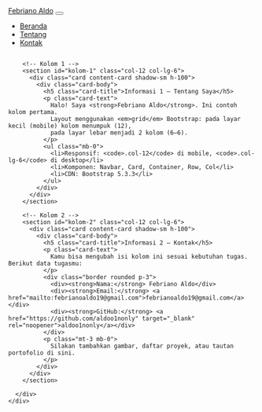 <!doctype html>
<html lang="id">
<head>
  <meta charset="utf-8" />
  <meta name="viewport" content="width=device-width, initial-scale=1" />
  <title>Layout Responsif - Febriano Aldo</title>

  <!-- Bootstrap 5 CSS CDN -->
  <link
    href="https://cdn.jsdelivr.net/npm/bootstrap@5.3.3/dist/css/bootstrap.min.css"
    rel="stylesheet"
    integrity="sha384-QWTKZyjpPEjISv5WaRU9OFeRpok6YctnYmDr5pNlyT2bRjXh0JMhjY6hW+ALEwIH"
    crossorigin="anonymous"
  />

  <style>
    /* Bikin footer “lengket” di bawah saat konten sedikit */
    html, body { height: 100%; }
    body { display: flex; flex-direction: column; }
    main { flex: 1 0 auto; }
    footer { flex-shrink: 0; }
    /* Contoh kecil biar kartu terlihat rapi */
    .content-card { min-height: 220px; }
  </style>
</head>
<body>

  <!-- Header / Navbar -->
  <nav class="navbar navbar-expand-lg bg-body-tertiary border-bottom">
    <div class="container">
      <a class="navbar-brand fw-semibold" href="#">Febriano Aldo</a>
      <button class="navbar-toggler" type="button" data-bs-toggle="collapse" data-bs-target="#navMain" aria-controls="navMain" aria-expanded="false" aria-label="Toggle navigation">
        <span class="navbar-toggler-icon"></span>
      </button>
      <div class="collapse navbar-collapse" id="navMain">
        <ul class="navbar-nav ms-auto">
          <li class="nav-item"><a class="nav-link active" aria-current="page" href="#">Beranda</a></li>
          <li class="nav-item"><a class="nav-link" href="#kolom-1">Tentang</a></li>
          <li class="nav-item"><a class="nav-link" href="#kolom-2">Kontak</a></li>
        </ul>
      </div>
    </div>
  </nav>

  <!-- Konten Utama -->
  <main class="py-4">
    <div class="container">
      <div class="row g-4">

        <!-- Kolom 1 -->
        <section id="kolom-1" class="col-12 col-lg-6">
          <div class="card content-card shadow-sm h-100">
            <div class="card-body">
              <h5 class="card-title">Informasi 1 — Tentang Saya</h5>
              <p class="card-text">
                Halo! Saya <strong>Febriano Aldo</strong>. Ini contoh kolom pertama.
                Layout menggunakan <em>grid</em> Bootstrap: pada layar kecil (mobile) kolom menumpuk (12),
                pada layar lebar menjadi 2 kolom (6–6).
              </p>
              <ul class="mb-0">
                <li>Responsif: <code>.col-12</code> di mobile, <code>.col-lg-6</code> di desktop</li>
                <li>Komponen: Navbar, Card, Container, Row, Col</li>
                <li>CDN: Bootstrap 5.3.3</li>
              </ul>
            </div>
          </div>
        </section>

        <!-- Kolom 2 -->
        <section id="kolom-2" class="col-12 col-lg-6">
          <div class="card content-card shadow-sm h-100">
            <div class="card-body">
              <h5 class="card-title">Informasi 2 — Kontak</h5>
              <p class="card-text">
                Kamu bisa mengubah isi kolom ini sesuai kebutuhan tugas. Berikut data tugasmu:
              </p>
              <div class="border rounded p-3">
                <div><strong>Nama:</strong> Febriano Aldo</div>
                <div><strong>Email:</strong> <a href="mailto:febrianoaldo19@gmail.com">febrianoaldo19@gmail.com</a></div>
                <div><strong>GitHub:</strong> <a href="https://github.com/aldoo1nonly" target="_blank" rel="noopener">aldoo1nonly</a></div>
              </div>
              <p class="mt-3 mb-0">
                Silakan tambahkan gambar, daftar proyek, atau tautan portofolio di sini.
              </p>
            </div>
          </div>
        </section>

      </div>
    </div>
  </main>

  <!-- Footer -->
  <footer class="bg-body-tertiary border-top py-3">
    <div class="container text-center small">
      © <span id="year"></span> Febriano Aldo · Dibuat dengan Bootstrap 5
    </div>
  </footer>

  <!-- Bootstrap JS -->
  <script
    src="https://cdn.jsdelivr.net/npm/bootstrap@5.3.3/dist/js/bootstrap.bundle.min.js"
    integrity="sha384-YvpcrYf0tY3lHB60NNkmXc5s9fDVZLESaAA55NDzOxhy9GkcIdslK1eN7N6jIeHz"
    crossorigin="anonymous"
  ></script>
  <script>
    document.getElementById('year').textContent = new Date().getFullYear();
  </script>
</body>
</html>


